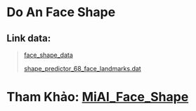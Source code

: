 # Do An Face Shape

## Link data: 
> [face\_shape\_data](https://drive.google.com/file/d/16XGXgfkihNsUnxbZyWmYWwmfG7sGb9u1/view?usp=sharing)
>
> [shape_predictor_68_face_landmarks.dat](http://dlib.net/files/shape_predictor_68_face_landmarks.dat.bz2)



# Tham Khảo: [MiAI\_Face\_Shape](https://github.com/thangnch/MiAI_Face_Shape)  

